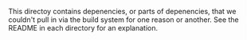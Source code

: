 This directoy contains depenencies, or parts of depenencies, that we couldn't pull in via the build system for one reason or another. See the README in each directory for an explanation.
